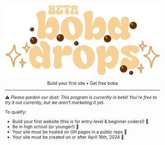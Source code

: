 <p align="center"><img alt="Boba Drops" src="./images/logo.svg"></a>
<p align="center">
  <span>Build your first site</span><span> • </span><span>Get free boba</span>
</p>
<hr />

:warning: _Please pardon our dust: This program is currently in beta! You're free to try it out currently, but we aren't marketing it yet._

To qualify:

- Build your first website (this is for entry-level & beginner coders!) 🥇
- Be in high school (or younger!) 👦
- Your site must be hosted on GH pages in a public repo 📢
- Your site must be created on or after April 16th, 2024 📅
